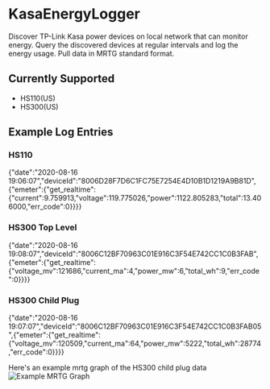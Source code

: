 # KasaEnergyLogger
Discover TP-Link Kasa power devices on local network that can monitor energy. Query the discovered devices at regular intervals and log the energy usage. Pull data in MRTG standard format.

## Currently Supported
 - HS110(US)
 - HS300(US)

## Example Log Entries
### HS110
{"date":"2020-08-16 19:06:07","deviceId":"8006D28F7D6C1FC75E7254E4D10B1D1219A9B81D",{"emeter":{"get_realtime":{"current":9.759913,"voltage":119.775026,"power":1122.805283,"total":13.406000,"err_code":0}}}}
### HS300 Top Level
{"date":"2020-08-16 19:08:07","deviceId":"8006C12BF70963C01E916C3F54E742CC1C0B3FAB",{"emeter":{"get_realtime":{"voltage_mv":121686,"current_ma":4,"power_mw":6,"total_wh":9,"err_code":0}}}}
### HS300 Child Plug
{"date":"2020-08-16 19:07:07","deviceId":"8006C12BF70963C01E916C3F54E742CC1C0B3FAB05",{"emeter":{"get_realtime":{"voltage_mv":120509,"current_ma":64,"power_mw":5222,"total_wh":28774,"err_code":0}}}}

Here's an example mrtg graph of the HS300 child plug data
![Example MRTG Graph](https://www.wimsworld.com/mrtg/kasa_8006c12bf70963c01e916c3f54e742cc1c0b3fab05-day.png)
